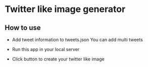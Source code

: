 # Twitter like image generator

## How to use
* Add tweet information to tweets.json
  You can add multi tweets 

* Run this app in your local server

* Click button to create your twitter like image